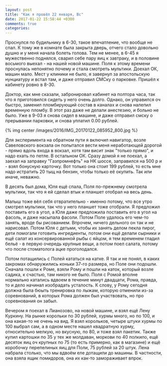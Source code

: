 ```yaml
---
layout: post
title: "Как я провёл 22 января, Вс"
date: 2017-01-22 15:58:44 +0300
comments: true
categories: 
---
```

Проснулся по будильнику в 6-30, такое впечатление, что вообще не спал. К тому же в комнате была закрыта дверь, отчего стало довольно душно и у меня начала болеть голова. Тем не менее, в 6-45 я мужественно поднялся, сварил себе пару яиц к завтраку, и в половине восьмого выехал - на нашей новой машине. Поля к этому времени проснулась непонятно почему и стала смотреть мультики. Доехал ОК, машин мало. Мест у клиники не было, я завернул за апостольскую нунциатуру и встал там, и даже отправил СМСку о парковке. Пришёл к кабинету ровно в 8-30.

Доктор, как мне сказали, забронировал кабинет на полтора часа, так что я приготовился сидеть у него очень долго. Однако, он управился оч быстро, заменил пломбирующий состав в каналах и снова налепил временную пломбу. В этот раз даже не делали анестезию, и больно не было. Уже в 9-03 я снова сидел в машине, и даже отправил смску о прерывании парковки, и снова уплатил 0.00 рублей. 

{% img center /images/2016/IMG_20170122_085952_800.jpg %}

Для эксперимента на обратном пути я включил навигатор, возле Савеловского вокзала он попытался вести меня неработающей дорогой - прямо вдоль входа в вокзал, хотя там висит знак "только прямо", и надо ехать по петле. В остальном ОК. Сразу домой я не поехал, а заехал на заправку "Газпромнефть" на НК шоссе, заправился на 500 р и - взял бонусную карточку. Вот только она стоит 199 рублей, то есть мне надо истратить 20 тыщ на бензин, чтобы только её окупить. Так или иначе, неважно.

В десять был дома, Юля ещё спала, Поля по-прежнему смотрела мультики, так что я ей сделал втык и планшет отобрал на весь день.

Малыш тоже вёл себя отвратительно - именно потому, что все утро смотрел мультики, так что у него планшет тоже отобрали. Я предложил поставить его в угол, а Юля даже предложила поставить его в угол на фасоль, и даже насыпала фасоли. Потом Поле удалось его чем-то занять, вроде бы рисованием. Впрочем, ничего дельного он так и не нарисовал. Потом Юля с детьми, чтобы их занять делом пекла пирог, дети помогали готовить ингредиенты, потом они ещё делали сырники и ещё салат из консервированной рыбы с яйцом, я тем временем гладил бельё - в первую очередь крупные вещи, а потом поел салата, потому что после стоматолога ацке проголодался.

Потом потащились с Полей кататься на катке. Я так и не понял, в каких закромах обнаружились коньки 37-го размера, но Поле они подошли. Сначала пошли к Роме, взяли Рому и пошли на каток, который возле садика, к счастью, там никого не было. Поля с Ромой вполне нормально катались вдвоем в течение минут двадцати, Рома, правда, то и дело начинал изобрадать усталость. К слову, у Рому сегодня должна была бюыть тренировка по лыжам, которую отменили из-за соревнований, в которых Рома должен был участвовать, но про соревнования он забыл.



Вечером я поехал в Лианозово, на новой машине, и взял ещё Лену Куркину. На рынке корольки по 30 рублей, хурмы много, но по 100, и она какая-то не очень на вид. Я взял корольков, четыре штуки хурмы по 100 выбрал сам, а в одном месте нашел квадратную хурму, относительно мелкую, но вкусную, по 80, и тоже взял пакетик. Также купил картошки по 35 у тех же молдаван, моркови по 40 полкило, ещё десяток яиц оч крупных по 75 (то есть примерно, как в магазине) и ещё коробочку перепелиных яиц для Поли, 75 рублей за 20 штук. Лена набрала столько, что мы вдвоём еле дотащили до машины. В частности, она взяла ящик помидоров, она их как-то замораживает впрок. 